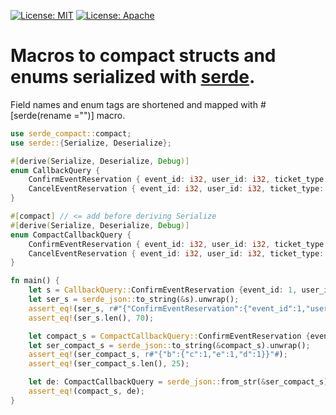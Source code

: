 [![License: MIT](https://img.shields.io/badge/license-MIT-blue.svg)](https://github.com/smartlike-org/smartlike/LICENSE)
[![License: Apache](https://img.shields.io/badge/license-APACHE-blue.svg)](https://github.com/smartlike-org/smartlike/LICENSE)

# Macros to compact structs and enums serialized with [serde](https://crates.io/crates/serde).

Field names and enum tags are shortened and mapped with #[serde(rename ="")] macro.

```rust
use serde_compact::compact;
use serde::{Serialize, Deserialize};

#[derive(Serialize, Deserialize, Debug)]
enum CallbackQuery {
    ConfirmEventReservation { event_id: i32, user_id: i32, ticket_type: i32 },
    CancelEventReservation { event_id: i32, user_id: i32, ticket_type: i32 },
}

#[compact] // <= add before deriving Serialize
#[derive(Serialize, Deserialize, Debug)]
enum CompactCallbackQuery {
    ConfirmEventReservation { event_id: i32, user_id: i32, ticket_type: i32 },
    CancelEventReservation { event_id: i32, user_id: i32, ticket_type: i32 },
}

fn main() {
    let s = CallbackQuery::ConfirmEventReservation {event_id: 1, user_id: 1, ticket_type: 1};
    let ser_s = serde_json::to_string(&s).unwrap();
    assert_eq!(ser_s, r#"{"ConfirmEventReservation":{"event_id":1,"user_id":1,"ticket_type":1}}"#);
    assert_eq!(ser_s.len(), 70);

    let compact_s = CompactCallbackQuery::ConfirmEventReservation {event_id: 1, user_id: 1, ticket_type: 1};
    let ser_compact_s = serde_json::to_string(&compact_s).unwrap();
    assert_eq!(ser_compact_s, r#"{"b":{"c":1,"e":1,"d":1}}"#);
    assert_eq!(ser_compact_s.len(), 25);

    let de: CompactCallbackQuery = serde_json::from_str(&ser_compact_s).unwrap();
    assert_eq!(compact_s, de);
}
```
